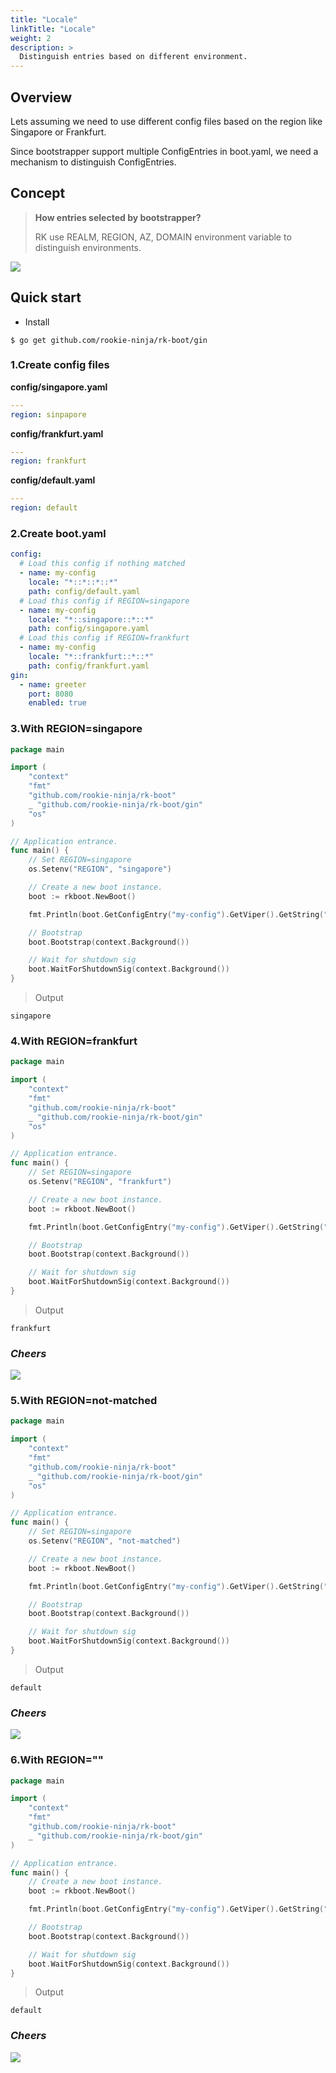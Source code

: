 ```yaml
---
title: "Locale"
linkTitle: "Locale"
weight: 2
description: >
  Distinguish entries based on different environment.
---
```


## Overview
Lets assuming we need to use different config files based on the region like Singapore or Frankfurt.

Since bootstrapper support multiple ConfigEntries in boot.yaml, we need a mechanism to distinguish ConfigEntries.


## Concept
> **How entries selected by bootstrapper?**
> 
> RK use REALM, REGION, AZ, DOMAIN environment variable to distinguish environments. 

![](/bootstrapper/user-guide/gin-golang/advanced/locale-arch.png)

## Quick start
- Install

```shell script
$ go get github.com/rookie-ninja/rk-boot/gin
```

### 1.Create config files
**config/singapore.yaml**
```yaml
---
region: sinpapore
```
**config/frankfurt.yaml**
```yaml
---
region: frankfurt
```
**config/default.yaml**
```yaml
---
region: default
```

### 2.Create boot.yaml
```yaml
config:
  # Load this config if nothing matched
  - name: my-config
    locale: "*::*::*::*"
    path: config/default.yaml
  # Load this config if REGION=singapore
  - name: my-config
    locale: "*::singapore::*::*"
    path: config/singapore.yaml
  # Load this config if REGION=frankfurt
  - name: my-config
    locale: "*::frankfurt::*::*"
    path: config/frankfurt.yaml
gin:
  - name: greeter
    port: 8080
    enabled: true
```

### 3.With REGION=singapore
```go
package main

import (
	"context"
	"fmt"
	"github.com/rookie-ninja/rk-boot"
	_ "github.com/rookie-ninja/rk-boot/gin"
	"os"
)

// Application entrance.
func main() {
    // Set REGION=singapore
	os.Setenv("REGION", "singapore")

	// Create a new boot instance.
	boot := rkboot.NewBoot()

	fmt.Println(boot.GetConfigEntry("my-config").GetViper().GetString("region"))

	// Bootstrap
	boot.Bootstrap(context.Background())

	// Wait for shutdown sig
	boot.WaitForShutdownSig(context.Background())
}
```
> Output
```shell script
singapore
```

### 4.With REGION=frankfurt
```go
package main

import (
	"context"
	"fmt"
	"github.com/rookie-ninja/rk-boot"
	_ "github.com/rookie-ninja/rk-boot/gin"
	"os"
)

// Application entrance.
func main() {
    // Set REGION=singapore
	os.Setenv("REGION", "frankfurt")

	// Create a new boot instance.
	boot := rkboot.NewBoot()

	fmt.Println(boot.GetConfigEntry("my-config").GetViper().GetString("region"))

	// Bootstrap
	boot.Bootstrap(context.Background())

	// Wait for shutdown sig
	boot.WaitForShutdownSig(context.Background())
}
```
> Output
```shell script
frankfurt
```

### _**Cheers**_
![](/bootstrapper/user-guide/cheers.png)

### 5.With REGION=not-matched
```go
package main

import (
	"context"
	"fmt"
	"github.com/rookie-ninja/rk-boot"
	_ "github.com/rookie-ninja/rk-boot/gin"
	"os"
)

// Application entrance.
func main() {
    // Set REGION=singapore
	os.Setenv("REGION", "not-matched")

	// Create a new boot instance.
	boot := rkboot.NewBoot()

	fmt.Println(boot.GetConfigEntry("my-config").GetViper().GetString("region"))

	// Bootstrap
	boot.Bootstrap(context.Background())

	// Wait for shutdown sig
	boot.WaitForShutdownSig(context.Background())
}
```
> Output
```shell script
default
```

### _**Cheers**_
![](/bootstrapper/user-guide/cheers.png)

### 6.With REGION=""
```go
package main

import (
	"context"
	"fmt"
	"github.com/rookie-ninja/rk-boot"
	_ "github.com/rookie-ninja/rk-boot/gin"
)

// Application entrance.
func main() {
	// Create a new boot instance.
	boot := rkboot.NewBoot()

	fmt.Println(boot.GetConfigEntry("my-config").GetViper().GetString("region"))

	// Bootstrap
	boot.Bootstrap(context.Background())

	// Wait for shutdown sig
	boot.WaitForShutdownSig(context.Background())
}
```
> Output
```shell script
default
```

### _**Cheers**_
![](/bootstrapper/user-guide/cheers.png)